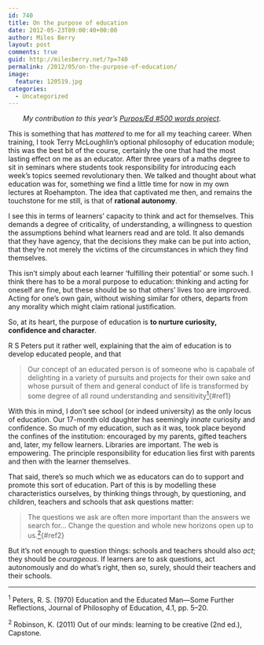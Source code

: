 ```yaml
---
id: 740
title: On the purpose of education
date: 2012-05-23T09:00:40+00:00
author: Miles Berry
layout: post 
comments: true
guid: http://milesberry.net/?p=740
permalink: /2012/05/on-the-purpose-of-education/
image:
  feature: 120519.jpg
categories:
  - Uncategorized
---
```

<p style="padding-left: 30px;">
  <em>My contribution to this year&#8217;s <a href="http://purposed.org.uk/2012/04/500words-take-2/">Purpos/Ed #500 words project</a>.</em>
</p>

This is something that has _mattered_ to me for all my teaching career. When training, I took Terry McLoughlin&#8217;s optional philosophy of education module; this was the best bit of the course, certainly the one that had the most lasting effect on me as an educator. After three years of a maths degree to sit in seminars where students took responsibility for introducing each week&#8217;s topics seemed revolutionary then. We talked and thought about what education was for, something we find a little time for now in my own lectures at Roehampton. The idea that captivated me then, and remains the touchstone for me still, is that of **rational autonomy**.<!--more-->

I see this in terms of learners&#8217; capacity to think and act for themselves. This demands a degree of criticality, of understanding, a willingness to question the assumptions behind what learners read and are told. It also demands that they have agency, that the decisions they make can be put into action, that they&#8217;re not merely the victims of the circumstances in which they find themselves.

This isn&#8217;t simply about each learner &#8216;fulfilling their potential&#8217; or some such. I think there has to be a moral purpose to education: thinking and acting for oneself are fine, but these should be so that others&#8217; lives too are improved. Acting for one&#8217;s own gain, without wishing similar for others, departs from any morality which might claim rational justification.

So, at its heart, the purpose of education is **to nurture curiosity, confidence and character**.

R S Peters put it rather well, explaining that the aim of education is to develop educated people, and that

> Our concept of an educated person is of someone who is capabale of delighting in a variety of pursuits and projects for their own sake and whose pursuit of them and general conduct of life is transformed by some degree of all round understanding and sensitivity[<sup>1</sup>](#1){#ref1}

With this in mind, I don&#8217;t see school (or indeed university) as the only locus of education. Our 17-month old daughter has seemingly _innate_ curiosity and confidence. So much of my education, such as it was, took place beyond the confines of the institution: encouraged by my parents, gifted teachers and, later, my fellow learners. Libraries are important. The web is empowering. The principle responsibility for education lies first with parents and then with the learner themselves.

That said, there&#8217;s so much which we as educators can do to support and promote this sort of education. Part of this is by modelling these characteristics ourselves, by thinking things through, by questioning, and children, teachers and schools that ask questions matter:

> The questions we ask are often more important than the answers we search for… Change the question and whole new horizons open up to us.[<sup>2</sup>](#2){#ref2}

But it&#8217;s not enough to question things: schools and teachers should also _act_; they should be _courageous_. If learners are to ask questions, act autonomously and do what&#8217;s right, then so, surely, should their teachers and their schools.

* * *

<p id="1">
  <sup>1</sup> Peters, R. S. (1970) Education and the Educated Man—Some Further Reflections, Journal of Philosophy of Education, 4.1, pp. 5–20.
</p>

<p id="2">
  <sup>2</sup> Robinson, K. (2011) Out of our minds: learning to be creative (2nd ed.), Capstone.
</p>
